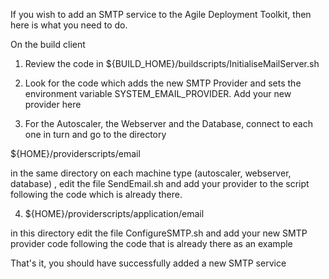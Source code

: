 If you wish to add an SMTP service to the Agile Deployment Toolkit, then here is what you need to do.

On the build client

1. Review the code in ${BUILD_HOME}/buildscripts/InitialiseMailServer.sh

2. Look for the code which adds the new SMTP Provider and sets the environment variable SYSTEM_EMAIL_PROVIDER. Add your new provider here

3. For the Autoscaler, the Webserver and the Database, connect to each one in turn and  go to the directory

${HOME}/providerscripts/email

in the same directory on each machine type (autoscaler, webserver, database) , edit the file SendEmail.sh and add your provider to the script following the code which is already there.

4) ${HOME}/providerscripts/application/email

in this directory edit the file ConfigureSMTP.sh and add your new SMTP provider code following the code that is already there as an example

That's it, you should have successfully added a new SMTP service





